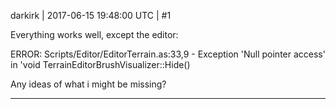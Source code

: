 darkirk | 2017-06-15 19:48:00 UTC | #1

Everything works well, except the editor: 

ERROR: Scripts/Editor/EditorTerrain.as:33,9 - Exception 'Null pointer access' in 'void TerrainEditorBrushVisualizer::Hide()

Any ideas of what i might be missing?

-------------------------


